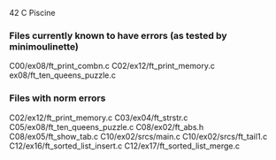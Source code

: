 42 C Piscine

### Files currently known to have errors (as tested by minimoulinette)
C00/ex08/ft_print_combn.c
C02/ex12/ft_print_memory.c
ex08/ft_ten_queens_puzzle.c

### Files with norm errors
C02/ex12/ft_print_memory.c
C03/ex04/ft_strstr.c
C05/ex08/ft_ten_queens_puzzle.c
C08/ex02/ft_abs.h
C08/ex05/ft_show_tab.c
C10/ex02/srcs/main.c
C10/ex02/srcs/ft_tail1.c
C12/ex16/ft_sorted_list_insert.c
C12/ex17/ft_sorted_list_merge.c

